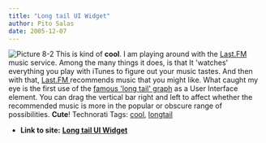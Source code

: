 ```yaml
---
title: "Long tail UI Widget"
author: Pito Salas
date: 2005-12-07
---
```


![Picture
8-2](https://i0.wp.com/s3.media.squarespace.com/production/1075723/12829350/weblogs/images/Picture%25208-2.png?resize=302%2C137)
This is kind of **cool**.  I am playing around with the
[Last.FM](<http://www.last.fm/>) music service.  Among the many things it
does, is that It 'watches' everything you play with iTunes to figure out your
music tastes. And then with that, [Last.FM ](<http://www.last.fm/>)recommends
music that you might like.  What caught my eye is the first use of the [famous
'long tail' graph](<http://www.wired.com/wired/archive/12.10/tail.html>) as a
User Interface element. You can drag the vertical bar right and left to affect
whether the recommended music is more in the popular or obscure range of
possibilities. **Cute**!  Technorati Tags:
[cool](<http://www.technorati.com/tag/cool>),
[longtail](<http://www.technorati.com/tag/longtail>)


* **Link to site:** **[Long tail UI Widget](None)**
